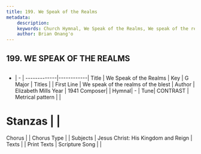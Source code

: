 ```yaml
---
title: 199. We Speak of the Realms
metadata:
    description: 
    keywords: Church Hymnal, We Speak of the Realms, We speak of the realms of the blest, 
    author: Brian Onang'o
---
```



## 199. WE SPEAK OF THE REALMS

```txt

```

- |   -  |
-------------|------------|
Title | We Speak of the Realms |
Key | G Major |
Titles |  |
First Line | We speak of the realms of the blest |
Author | Elizabeth Mills
Year | 1941
Composer|  |
Hymnal|  - |
Tune| CONTRAST |
Metrical pattern | |
# Stanzas |  |
Chorus |  |
Chorus Type |  |
Subjects | Jesus Christ: His Kingdom and Reign |
Texts |  |
Print Texts | 
Scripture Song |  |
  
